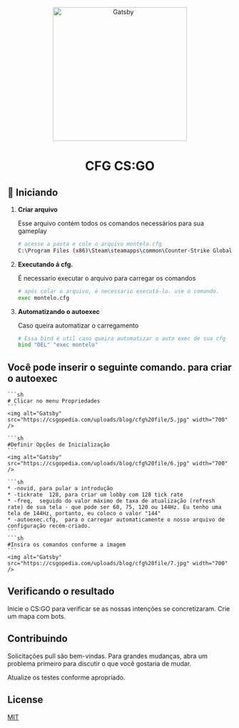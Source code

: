 <p align="center">
  <a href="#">
    <img alt="Gatsby" src="https://logodownload.org/wp-content/uploads/2014/09/counter-strike-global-offensive-cs-go-logo.png" width="300" />
  </a>
</p>
<h1 align="center">
  CFG CS:GO
</h1>

## 🚀 Iniciando

1.  **Criar arquivo**

    Esse arquivo contém todos os comandos necessários para sua gameplay

    ```sh
    # acesse a pasta e cole o arquivo montelo.cfg
    C:\Program Files (x86)\Steam\steamapps\common\Counter-Strike Global Offensive\csgo\cfg
    ```

1.  **Executando á cfg.**

    É necessario executar o arquivo para carregar os comandos

    ```sh
    # após colar o arquivo, é necessario executá-lo. use o comando.
    exec montelo.cfg
    ```
    
1.  **Automatizando o autoexec**

    Caso queira automatizar o carregamento

    ```sh
    # Essa bind é util caso queira automatizar o auto exec de sua cfg
    bind "DEL" "exec montelo"
    ```
## Você pode inserir o seguinte comando. para criar o autoexec

    ```sh
    # Clicar no menu Propriedades
    ```
    <img alt="Gatsby" src="https://csgopedia.com/uploads/blog/cfg%20file/5.jpg" width="700" />
    
    ```sh
    #Definir Opções de Inicialização
    ```
    <img alt="Gatsby" src="https://csgopedia.com/uploads/blog/cfg%20file/6.jpg" width="700" />
    
    ```sh
    * -novid, para pular a introdução
    * -tickrate  128, para criar um lobby com 128 tick rate
    * -freq,  seguido do valor máximo de taxa de atualização (refresh rate) de sua tela - que pode ser 60, 75, 120 ou 144Hz. Eu tenho uma tela de 144Hz, portanto, eu coloco o valor "144"
    * -autoexec.cfg,  para o carregar automaticamente o nosso arquivo de configuração recém-criado.
    ```
    ```sh
    #Insira os comandos conforme a imagem
    ```
    <img alt="Gatsby" src="https://csgopedia.com/uploads/blog/cfg%20file/7.jpg" width="700" />
    
## Verificando o resultado
Inicie o CS:GO para verificar se as nossas intenções se concretizaram. Crie um mapa com bots. 

## Contribuindo
Solicitações pull são bem-vindas. Para grandes mudanças, abra um problema primeiro para discutir o que você gostaria de mudar.

Atualize os testes conforme apropriado.

## License
[MIT](https://choosealicense.com/licenses/mit/)

